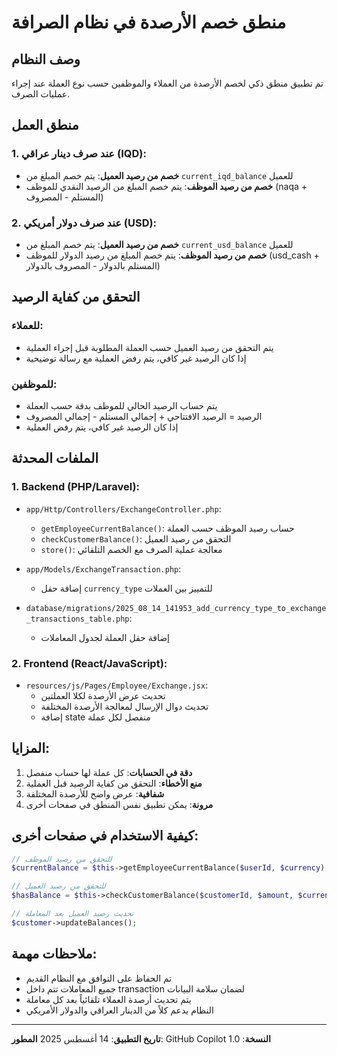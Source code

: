 # منطق خصم الأرصدة في نظام الصرافة

## وصف النظام
تم تطبيق منطق ذكي لخصم الأرصدة من العملاء والموظفين حسب نوع العملة عند إجراء عمليات الصرف.

## منطق العمل

### 1. عند صرف دينار عراقي (IQD):
- **خصم من رصيد العميل**: يتم خصم المبلغ من `current_iqd_balance` للعميل
- **خصم من رصيد الموظف**: يتم خصم المبلغ من الرصيد النقدي للموظف (naqa + المستلم - المصروف)

### 2. عند صرف دولار أمريكي (USD):
- **خصم من رصيد العميل**: يتم خصم المبلغ من `current_usd_balance` للعميل
- **خصم من رصيد الموظف**: يتم خصم المبلغ من رصيد الدولار للموظف (usd_cash + المستلم بالدولار - المصروف بالدولار)

## التحقق من كفاية الرصيد

### للعملاء:
- يتم التحقق من رصيد العميل حسب العملة المطلوبة قبل إجراء العملية
- إذا كان الرصيد غير كافي، يتم رفض العملية مع رسالة توضيحية

### للموظفين:
- يتم حساب الرصيد الحالي للموظف بدقة حسب العملة
- الرصيد = الرصيد الافتتاحي + إجمالي المستلم - إجمالي المصروف
- إذا كان الرصيد غير كافي، يتم رفض العملية

## الملفات المحدثة

### 1. Backend (PHP/Laravel):
- `app/Http/Controllers/ExchangeController.php`:
  - `getEmployeeCurrentBalance()`: حساب رصيد الموظف حسب العملة
  - `checkCustomerBalance()`: التحقق من رصيد العميل
  - `store()`: معالجة عملية الصرف مع الخصم التلقائي

- `app/Models/ExchangeTransaction.php`:
  - إضافة حقل `currency_type` للتمييز بين العملات

- `database/migrations/2025_08_14_141953_add_currency_type_to_exchange_transactions_table.php`:
  - إضافة حقل العملة لجدول المعاملات

### 2. Frontend (React/JavaScript):
- `resources/js/Pages/Employee/Exchange.jsx`:
  - تحديث عرض الأرصدة لكلا العملتين
  - تحديث دوال الإرسال لمعالجة الأرصدة المختلفة
  - إضافة state منفصل لكل عملة

## المزايا:
1. **دقة في الحسابات**: كل عملة لها حساب منفصل
2. **منع الأخطاء**: التحقق من كفاية الرصيد قبل العملية
3. **شفافية**: عرض واضح للأرصدة المختلفة
4. **مرونة**: يمكن تطبيق نفس المنطق في صفحات أخرى

## كيفية الاستخدام في صفحات أخرى:

```php
// للتحقق من رصيد الموظف
$currentBalance = $this->getEmployeeCurrentBalance($userId, $currency);

// للتحقق من رصيد العميل  
$hasBalance = $this->checkCustomerBalance($customerId, $amount, $currency);

// تحديث رصيد العميل بعد المعاملة
$customer->updateBalances();
```

## ملاحظات مهمة:
- تم الحفاظ على التوافق مع النظام القديم
- جميع المعاملات تتم داخل transaction لضمان سلامة البيانات
- يتم تحديث أرصدة العملاء تلقائياً بعد كل معاملة
- النظام يدعم كلاً من الدينار العراقي والدولار الأمريكي

---
**تاريخ التطبيق**: 14 أغسطس 2025
**المطور**: GitHub Copilot
**النسخة**: 1.0
